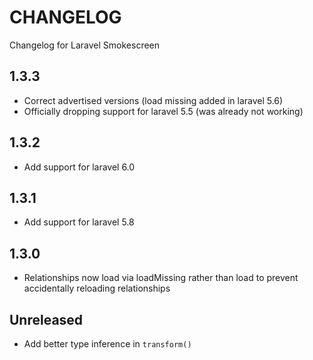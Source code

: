 # CHANGELOG

Changelog for Laravel Smokescreen

## 1.3.3

- Correct advertised versions (load missing added in laravel 5.6)
- Officially dropping support for laravel 5.5 (was already not working)

## 1.3.2

- Add support for laravel 6.0

## 1.3.1

- Add support for laravel 5.8

## 1.3.0

- Relationships now load via loadMissing rather than load to prevent accidentally reloading relationships

## Unreleased

- Add better type inference in `transform()`
